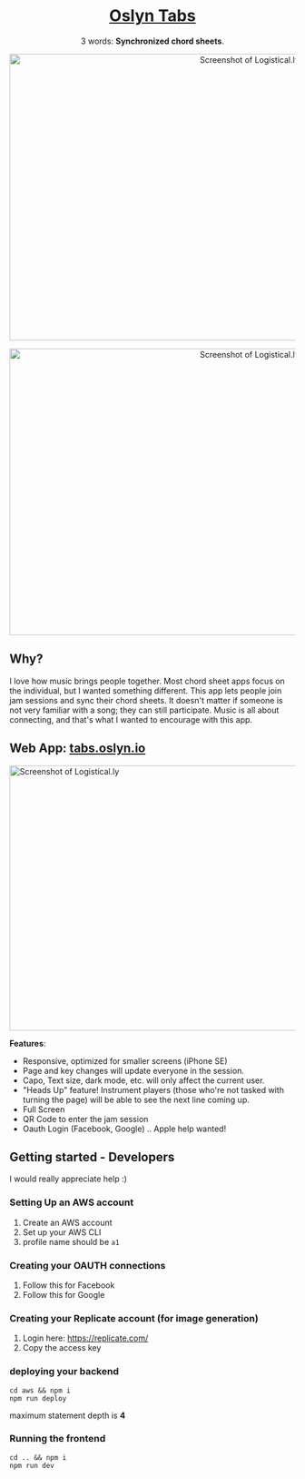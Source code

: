 <div align="center">

# [Oslyn Tabs](https://tabs.oslyn.io)

3 words: **Synchronized chord sheets**.

<img src="https://github.com/DominicFung/oslyn-studio-v3/blob/main/screenshots/Desktop%20-%20Controls%20Open%20-%202023-08-02.jpeg?raw=true" align="center"
     alt="Screenshot of Logistical.ly" width="830" height="504">
</p>

<img src="https://github.com/DominicFung/oslyn-studio-v3/blob/main/screenshots/Desktop%20-%20Dark%20Mode%20-%202023-08-02.jpeg?raw=true" align="center"
     alt="Screenshot of Logistical.ly" width="830" height="504">
</p>

</div>

## Why?

I love how music brings people together. Most chord sheet apps focus on the individual, but I wanted something different. This app lets people join jam sessions and sync their chord sheets. It doesn't matter if someone is not very familiar with a song; they can still participate. Music is all about connecting, and that's what I wanted to encourage with this app.

## Web App: [tabs.oslyn.io](https://tabs.oslyn.io)

<img src="https://github.com/DominicFung/oslyn-studio-v3/blob/main/screenshots/iPhone%20SE%202023-08-02.jpeg?raw=true" align="center"
     alt="Screenshot of Logistical.ly" width="830" height="466">
</p>

**Features**:

 - Responsive, optimized for smaller screens (iPhone SE)
 - Page and key changes will update everyone in the session.
 - Capo, Text size, dark mode, etc. will only affect the current user.
 - "Heads Up" feature! Instrument players (those who're not tasked with turning the page) will be able to see the next line coming up.
 - Full Screen
 - QR Code to enter the jam session
 - Oauth Login (Facebook, Google) .. Apple help wanted!

## Getting started - Developers

I would really appreciate help :) 

### Setting Up an AWS account

1. Create an AWS account
2. Set up your AWS CLI
3. profile name should be `a1`

### Creating your OAUTH connections

1. Follow this for Facebook
2. Follow this for Google

### Creating your Replicate account (for image generation)

1. Login here: https://replicate.com/
2. Copy the access key

### deploying your backend

```
cd aws && npm i
npm run deploy
```

maximum statement depth is **4**

### Running the frontend

```
cd .. && npm i
npm run dev
```